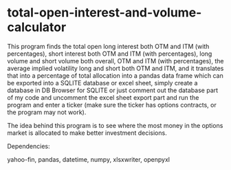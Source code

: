 # total-open-interest-and-volume-calculator
This program finds the total open long interest both OTM and ITM (with percentages), short interest both OTM and ITM (with percentages), long volume and short volume both overall, OTM and ITM (with percentages), the average implied volatility long and short both OTM and ITM, and it translates that into a percentage of total allocation into a pandas data frame which can be exported into a SQLITE database or excel sheet, simply create a database in DB Browser for SQLITE or just comment out the database part of my code and uncomment the excel sheet export part and run the program and enter a ticker (make sure the ticker has options contracts, or the program may not work). 

The idea behind this program is to see where the most money in the options market is allocated to make better investment decisions.


Dependencies:

yahoo-fin,
pandas,
datetime,
numpy,
xlsxwriter,
openpyxl

